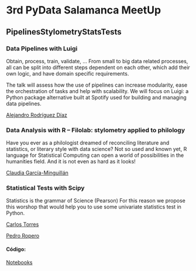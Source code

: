 
# 3rd PyData Salamanca MeetUp 
## PipelinesStylometryStatsTests

### Data Pipelines with Luigi

Obtain, process, train, validate, ... From small to big data related processes, all can be split into different steps dependent on each other, which add their own logic, and have domain specific requirements.

The talk will assess how the use of pipelines can increase modularity, ease the orchestration of tasks and help with scalability.
We will focus on Luigi: a Python package alternative built at Spotify used for building and managing data pipelines.

[Alejandro Rodríguez Díaz](https://grial.usal.es/jancho)

### Data Analysis with R – Filolab: stylometry applied to philology

Have you ever as a philologist dreamed of reconciling literature and statistics, or literary style with data science?
Not so used and known yet, R language for Statistical Computing can open a world of possibilities in the humanities field. And it is not even as hard as it looks!

[Claudia García-Minguillán](https://usal.academia.edu/ClaudiaGarc%C3%ADaMinguill%C3%A1n)

### Statistical Tests with Scipy

Statistics is the grammar of Science (Pearson)
For this reason we propose this worshop that would help you to use some univariate statistics test in Python.

[Carlos Torres](https://github.com/carlostorrescubila)

[Pedro Ropero](https://github.com/RoperoPedro)

#### Código:

[Notebooks](https://github.com/carlostorrescubila/Statistical-Tests-with-Scipy)

